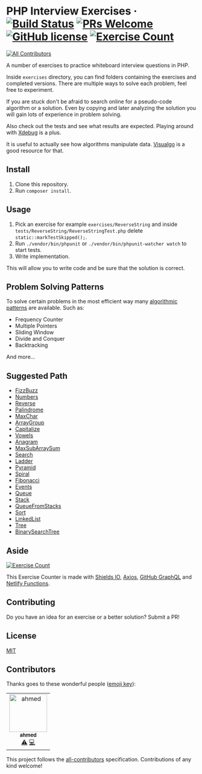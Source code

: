 # PHP Interview Exercises · [![Build Status](https://img.shields.io/travis/com/azdanov/php-interview-exercises/master.svg?logo=travis)](https://travis-ci.com/azdanov/php-interview-exercises) [![PRs Welcome](https://img.shields.io/badge/PRs-welcome-blue.svg?logo=github)](http://makeapullrequest.com) [![GitHub license](https://img.shields.io/badge/license-MIT-blue.svg?logo=read-the-docs&logoColor=white)](https://github.com/azdanov/questions/blob/master/LICENSE) [![Exercise Count](https://img.shields.io/endpoint.svg?url=https://php-interview-questions-counter.netlify.com/.netlify/functions/count)](./exercises)
[![All Contributors](https://img.shields.io/badge/all_contributors-1-orange.svg?style=flat-square)](#contributors)

A number of exercises to practice whiteboard interview questions in PHP.

Inside `exercises` directory, you can find folders containing the exercises and completed versions.
There are multiple ways to solve each problem, feel free to experiment.

If you are stuck don't be afraid to search online for a pseudo-code algorithm or a solution. Even by copying and later analyzing the solution you will gain lots of experience in problem solving.

Also check out the tests and see what results are expected. Playing around with [Xdebug](https://xdebug.org/) is a plus.

It is useful to actually see how algorithms manipulate data. [Visualgo](https://visualgo.net/en) is a good resource for that.

## Install

1. Clone this repository.
2. Run `composer install`.

## Usage

1. Pick an exercise for example `exercises/ReverseString` and inside `tests/ReverseString/ReverseStringTest.php` delete `static::markTestSkipped();`.
2. Run `./vendor/bin/phpunit` or `./vendor/bin/phpunit-watcher watch` to start tests.
3. Write implementation.

This will allow you to write code and be sure that the solution is correct.

## Problem Solving Patterns

To solve certain problems in the most efficient way many [algorithmic patterns](https://cs.lmu.edu/~ray/notes/algpatterns/) are available.
Such as:
- Frequency Counter
- Multiple Pointers
- Sliding Window
- Divide and Conquer
- Backtracking

And more...

## Suggested Path

- [FizzBuzz](./exercises/FizzBuzz/FizzBuzz.php)
- [Numbers](./exercises/Numbers/Numbers.php)
- [Reverse](./exercises/Reverse/Reverse.php)
- [Palindrome](./exercises/Palindrome/Palindrome.php)
- [MaxChar](./exercises/MaxChar/MaxChar.php)
- [ArrayGroup](./exercises/ArrayGroup/ArrayGroup.php)
- [Capitalize](./exercises/Capitalize/Capitalize.php)
- [Vowels](./exercises/Vowels/Vowels.php)
- [Anagram](./exercises/Anagram/Anagram.php)
- [MaxSubArraySum](./exercises/MaxSubArraySum/MaxSubArraySum.php)
- [Search](./exercises/Search/Search.php)
- [Ladder](./exercises/Ladder/Ladder.php)
- [Pyramid](./exercises/Pyramid/Pyramid.php)
- [Spiral](./exercises/Spiral/Spiral.php)
- [Fibonacci](./exercises/Fibonacci/Fibonacci.php)
- [Events](./exercises/Events/Events.php)
- [Queue](./exercises/Queue/Queue.php)
- [Stack](./exercises/Stack/Stack.php)
- [QueueFromStacks](./exercises/QueueFromStacks/QueueFromStacks.php)
- [Sort](./exercises/Sort/Sort.php)
- [LinkedList](./exercises/LinkedList/LinkedList.php)
- [Tree](./exercises/Tree/Tree.php)
- [BinarySearchTree](./exercises/BinarySearchTree/BinarySearchTree.php)

## Aside

[![Exercise Count](https://img.shields.io/endpoint.svg?url=https://php-interview-questions-counter.netlify.com/.netlify/functions/count)](./exercises)

This Exercise Counter is made with [Shields IO](https://shields.io/endpoint), [Axios](https://github.com/axios/axios), [GitHub GraphQL](https://developer.github.com/v4/) and [Netlify Functions](https://www.netlify.com/docs/functions/).

## Contributing

Do you have an idea for an exercise or a better solution? Submit a PR!

## License

[MIT](./LICENSE)

## Contributors

Thanks goes to these wonderful people ([emoji key](https://allcontributors.org/docs/en/emoji-key)):

<!-- ALL-CONTRIBUTORS-LIST:START - Do not remove or modify this section -->
<!-- prettier-ignore -->
<table><tr><td align="center"><a href="https://github.com/Ahmed-Aboud"><img src="https://avatars0.githubusercontent.com/u/25877831?v=4" width="100px;" alt="ahmed"/><br /><sub><b>ahmed</b></sub></a><br /><a href="https://github.com/azdanov/php-interview-exercises/commits?author=Ahmed-Aboud" title="Tests">⚠️</a> <a href="https://github.com/azdanov/php-interview-exercises/commits?author=Ahmed-Aboud" title="Code">💻</a></td></tr></table>

<!-- ALL-CONTRIBUTORS-LIST:END -->

This project follows the [all-contributors](https://github.com/all-contributors/all-contributors) specification. Contributions of any kind welcome!